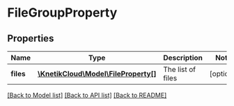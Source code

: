 # FileGroupProperty

## Properties
Name | Type | Description | Notes
------------ | ------------- | ------------- | -------------
**files** | [**\KnetikCloud\Model\FileProperty[]**](FileProperty.md) | The list of files | [optional] 

[[Back to Model list]](../README.md#documentation-for-models) [[Back to API list]](../README.md#documentation-for-api-endpoints) [[Back to README]](../README.md)


